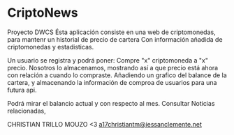 # CriptoNews
Proyecto DWCS
Ésta aplicación consiste en una web de criptomonedas, para mantenr un historial de precio de cartera
Con información añadida de criptomonedas y estadisticas.

Un usuario se registra y podrá poner: Compre "x" criptomoneda a "x" precio.
Nosotros lo almacenamos, mostrando así a que precio está ahora con relación a cuando lo compraste.
Añadiendo un grafico del balance de la cartera, y almacenando la información de comproa de usuarios para una futura api.

Podrá mirar el balancio actual y con respecto al mes.
Consultar Noticias relacionadas, 

CHRISTIAN TRILLO MOUZO <3
a17christiantm@iessanclemente.net
